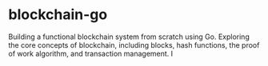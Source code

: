# blockchain-go
Building a functional blockchain system from scratch using Go. Exploring the core concepts of blockchain, including blocks, hash functions, the proof of work algorithm, and transaction management.
I
